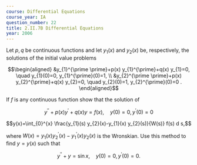 ```yaml
---
course: Differential Equations
course_year: IA
question_number: 22
title: 2.II.7B Differential Equations
year: 2006
---
```



Let $p, q$ be continuous functions and let $y_{1}(x)$ and $y_{2}(x)$ be, respectively, the solutions of the initial value problems

$$\begin{aligned}
&y_{1}^{\prime \prime}+p(x) y_{1}^{\prime}+q(x) y_{1}=0, \quad y_{1}(0)=0, y_{1}^{\prime}(0)=1, \\
&y_{2}^{\prime \prime}+p(x) y_{2}^{\prime}+q(x) y_{2}=0, \quad y_{2}(0)=1, y_{2}^{\prime}(0)=0 .
\end{aligned}$$

If $f$ is any continuous function show that the solution of

$$y^{\prime \prime}+p(x) y^{\prime}+q(x) y=f(x), \quad y(0)=0, y^{\prime}(0)=0$$

$$y(x)=\int_{0}^{x} \frac{y_{1}(s) y_{2}(x)-y_{1}(x) y_{2}(s)}{W(s)} f(s) d s,$$

where $W(x)=y_{1}(x) y_{2}^{\prime}(x)-y_{1}^{\prime}(x) y_{2}(x)$ is the Wronskian. Use this method to find $y=y(x)$ such that

$$y^{\prime \prime}+y=\sin x, \quad y(0)=0, y^{\prime}(0)=0 .$$